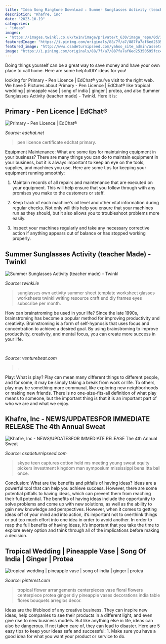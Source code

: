 ```yaml
---
title: "Idea Song Ringtone Download : Summer Sunglasses Activity (teacher Made)"
description: "Khafre, inc"
date: "2023-10-19"
categories:
- "ideas"
images:
- "https://images.twinkl.co.uk/tw1n/image/private/t_630/image_repo/0d/1e/us-t-2547063-summer-sunglasses-activity-sheet_ver_1.jpg"
featuredImage: "https://i.pinimg.com/originals/88/7f/a7/887fa7af6ed25350595fcc41dd609515.jpg"
featured_image: "http://www.csadeturnipseed.com/yahoo_site_admin/assets/images/IMG_5953.234141211_std.JPG"
image: "https://i.pinimg.com/originals/88/7f/a7/887fa7af6ed25350595fcc41dd609515.jpg"
---
```



Doing things yourself can be a great way to save money and have your own place to call home. Here are some helpfulDIY ideas for you!

	

		
looking for Primary - Pen Licence | EdChat® you've visit to the right web. We have 5 Pictures about Primary - Pen Licence | EdChat® like tropical wedding | pineapple vase | song of india | ginger | protea,  and also Summer Sunglasses Activity (teacher made) - Twinkl. Here it is:
		
    
## Primary - Pen Licence | EdChat®

<img loading=lazy src="https://edchat.net/attachments/pen-licence-png.76823/" onerror="this.onerror=null;this.src='https://tse2.mm.bing.net/th?id=OIP.Or9bfmubQK0naDampwQlRwAAAA&amp;pid=15.1';" alt="Primary - Pen Licence | EdChat®">

_Source: edchat.net_

>pen licence certificate edchat primary. 

	

Equipment Maintenance: What are some tips for maintaining equipment in your business?
There are many things you can do to maintain equipment in your business, but it is always important to keep an eye on the tools, supplies, and machines you use. Here are some tips for keeping your equipment running smoothly:
1. Maintain records of all repairs and maintenance that are executed on your equipment. This will help ensure that you follow through with any promises you make to the customers or staff.

2. Keep track of each machine's oil level and other vital information during regular checks. Not only will this help you ensure that your machines run as they should, but it also allows you to troubleshoot problems more easily.

3. Inspect your machines regularly and take any necessary corrective action if anything appears out of balance or has stopped working properly.

    
## Summer Sunglasses Activity (teacher Made) - Twinkl

<img loading=lazy src="https://images.twinkl.co.uk/tw1n/image/private/t_630/image_repo/0d/1e/us-t-2547063-summer-sunglasses-activity-sheet_ver_1.jpg" onerror="this.onerror=null;this.src='https://tse3.mm.bing.net/th?id=OIP.ZKoJounO-JYzLapoF8oo4QHaDt&amp;pid=15.1';" alt="Summer Sunglasses Activity (teacher made) - Twinkl">

_Source: twinkl.ie_

>sunglasses own activity summer sheet template worksheet glasses worksheets twinkl writing resource craft end diy frames eyes subscribe per month. 

	

How can brainstroming be used in your life?
Since the late 1990s, brainstroming has become a popular method for improving productivity and creativity. Brainstroming is a form of self-hypnosis that uses focus and concentration to achieve a desired goal. By using brainstroming to improve productivity, creativity, and mental focus, you can create more success in your life.

    
## 

<img loading=lazy src="https://venturebeat.com/wp-content/uploads/2018/12/DfGtlDKW0AALxnR.jpg?w=800" onerror="this.onerror=null;this.src='https://tse2.mm.bing.net/th?id=OIP.q-8bGSNNa3u3IKVIYiDrvAHaE8&amp;pid=15.1';" alt="">

_Source: venturebeat.com_

>. 

	

Play: What is play?
Play can mean many different things to different people, and for some, it may be simply taking a break from work or life. To others, play may be something more communal, like exploring new neighborhoods or making new friends. There is no one-size-fits-all definition of what play means to someone, but the important thing is that it is an important part of who we are and what we enjoy.

    
## Khafre, Inc - NEWS/UPDATES﻿FOR IMMEDIATE RELEASE The 4th Annual Sweat

<img loading=lazy src="http://www.csadeturnipseed.com/yahoo_site_admin/assets/images/IMG_5953.234141211_std.JPG" onerror="this.onerror=null;this.src='https://tse2.mm.bing.net/th?id=OIP.kZ6463sMUhTengp_lIWwUwHaFj&amp;pid=15.1';" alt="Khafre, Inc - NEWS/UPDATES﻿FOR IMMEDIATE RELEASE The 4th Annual Sweat">

_Source: csadeturnipseed.com_

>skype teen captures cotton held ms meeting young sweat equity pickers investment kingdom man symposium mississippi bena itta ball once. 

	

Conclusion: What are the benefits and pitfalls of having ideas?
Ideas are a powerful tool that can help you achieve success. However, there are some potential pitfalls to having ideas, which can prevent them from reaching their full potential. The benefits of having ideas include the opportunity to solve problems and come up with new solutions, as well as the ability to gain new knowledge and perspectives. However, when it comes to getting ideas off of your mind and into action, it’s important not to overthink things or put too much effort into one idea in order to avoid another. In order to reap the full benefits of having ideas, it’s important that you take the time to explore every option and think through all of the implications before making a decision.

    
## Tropical Wedding | Pineapple Vase | Song Of India | Ginger | Protea

<img loading=lazy src="https://i.pinimg.com/originals/88/7f/a7/887fa7af6ed25350595fcc41dd609515.jpg" onerror="this.onerror=null;this.src='https://tse1.mm.bing.net/th?id=OIP.MOnTioXK6XnO86UP36sfxQHaLH&amp;pid=15.1';" alt="tropical wedding | pineapple vase | song of india | ginger | protea">

_Source: pinterest.com_

>tropical flower arrangements centerpieces vase floral flowers centerpiece protea ginger diy pineapple vases decorations india table flores bouquets arreglos decor. 

	

Ideas are the lifeblood of any creative business. They can inspire new ideas, help companies to see their products in a different light, and even give rise to new business models. But like anything else in life, ideas can also be dangerous. If not taken care of, they can lead to disaster. Here are 5 easy tips to keep your ideas safe and successful: 1. Make sure you have a good idea for what you want your product or service to do.

